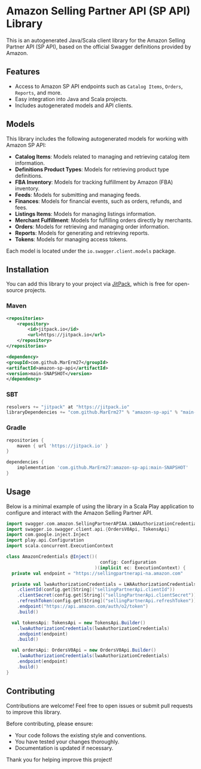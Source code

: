 # Amazon Selling Partner API (SP API) Library

This is an autogenerated Java/Scala client library for the Amazon Selling Partner API (SP API), based on the official Swagger definitions provided by Amazon.

## Features
- Access to Amazon SP API endpoints such as `Catalog Items`, `Orders`, `Reports`, and more.
- Easy integration into Java and Scala projects.
- Includes autogenerated models and API clients.

## Models
This library includes the following autogenerated models for working with Amazon SP API:

- **Catalog Items**: Models related to managing and retrieving catalog item information.
- **Definitions Product Types**: Models for retrieving product type definitions.
- **FBA Inventory**: Models for tracking fulfillment by Amazon (FBA) inventory.
- **Feeds**: Models for submitting and managing feeds.
- **Finances**: Models for financial events, such as orders, refunds, and fees.
- **Listings Items**: Models for managing listings information.
- **Merchant Fulfillment**: Models for fulfilling orders directly by merchants.
- **Orders**: Models for retrieving and managing order information.
- **Reports**: Models for generating and retrieving reports.
- **Tokens**: Models for managing access tokens.

Each model is located under the `io.swagger.client.models` package.

## Installation

You can add this library to your project via [JitPack](https://jitpack.io/), which is free for open-source projects.

### Maven

```xml
<repositories>
    <repository>
        <id>jitpack.io</id>
        <url>https://jitpack.io</url>
    </repository>
</repositories>

<dependency>
<groupId>com.github.MarErm27</groupId>
<artifactId>amazon-sp-api</artifactId>
<version>main-SNAPSHOT</version>
</dependency>
```

### SBT

```sbt
resolvers += "jitpack" at "https://jitpack.io"
libraryDependencies += "com.github.MarErm27" % "amazon-sp-api" % "main-SNAPSHOT"
```

### Gradle

```gradle
repositories {
    maven { url 'https://jitpack.io' }
}

dependencies {
    implementation 'com.github.MarErm27:amazon-sp-api:main-SNAPSHOT'
}
```

## Usage

Below is a minimal example of using the library in a Scala Play application to configure and interact with the Amazon Selling Partner API.

```scala
import swagger.com.amazon.SellingPartnerAPIAA.LWAAuthorizationCredentials
import swagger.io.swagger.client.api.{OrdersV0Api, TokensApi}
import com.google.inject.Inject
import play.api.Configuration
import scala.concurrent.ExecutionContext

class AmazonCredentials @Inject()(
                                   config: Configuration
                                 )(implicit ec: ExecutionContext) {
  private val endpoint = "https://sellingpartnerapi-na.amazon.com"

  private val lwaAuthorizationCredentials = LWAAuthorizationCredentials.builder()
    .clientId(config.get[String]("sellingPartnerApi.clientId"))
    .clientSecret(config.get[String]("sellingPartnerApi.clientSecret"))
    .refreshToken(config.get[String]("sellingPartnerApi.refreshToken"))
    .endpoint("https://api.amazon.com/auth/o2/token")
    .build()

  val tokensApi: TokensApi = new TokensApi.Builder()
    .lwaAuthorizationCredentials(lwaAuthorizationCredentials)
    .endpoint(endpoint)
    .build()

  val ordersApi: OrdersV0Api = new OrdersV0Api.Builder()
    .lwaAuthorizationCredentials(lwaAuthorizationCredentials)
    .endpoint(endpoint)
    .build()
}
```

## Contributing

Contributions are welcome! Feel free to open issues or submit pull requests to improve this library.

Before contributing, please ensure:
- Your code follows the existing style and conventions.
- You have tested your changes thoroughly.
- Documentation is updated if necessary.

Thank you for helping improve this project!
